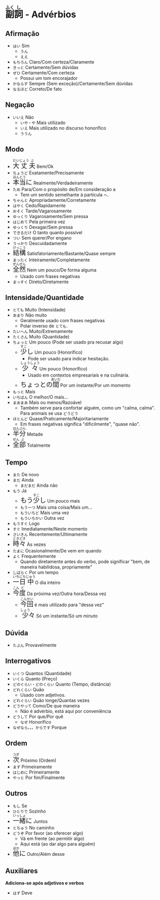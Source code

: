 # <ruby>副<rt>ふく</rt>詞<rt>し</rt></ruby> - Advérbios

## Afirmação

-   `はい` Sim
    -   `うん`
    -   `ええ`
-   `もちろん` Claro/Com certeza/Claramente
-   `きっと` Certamente/Sem dúvidas
-   `ぜひ` Certamente/Com certeza
    -   Possui um tom encorajador
-   `かならず` Sempre (Sem exceção)/Certamente/Sem dúvidas
-   `なるほど` Correto/De fato

## Negação

-   `いいえ` Não
    -   `いや・や` Mais utilizado
    -   `いえ` Mais utilizado no discurso honorífico
    -   `ううん`

## Modo

-   <font size="5"><code><ruby>大<rt>だい</rt>丈<rt>じょう</rt>夫<rt>ぶ</rt></ruby></code></font> Bem/Ok
-   `ちょうど` Exatamente/Precisamente
-   <font size="5"><code><ruby>本<rt>ほん</rt>当<rt>とう</rt></ruby>に</code></font> Realmente/Verdadeiramente
-   `ため` Para/Com o propósito de/Em consideração a
    -   Tem um sentido semelhante à partícula `へ`.
-   `ちゃんと` Apropriadamente/Corretamente
-   `はやく` Cedo/Rapidamente
-   `おそく` Tarde/Vagarosamente
-   `ゆっくり` Vagarosamente/Sem pressa
-   `はじめて` Pela primeira vez
-   `ゆっくり` Devagar/Sem pressa
-   `できるだけ` O tanto quanto possível
-   `つい` Sem querer/Por engano
-   `うっかり` Descuidadamente
-   <font size="5"><code><ruby>結<rt>けっ</rt>構<rt>こう</rt></ruby></code></font> Satisfatoriamente/Bastante/Quase sempre
-   `まったく` Inteiramente/Completamente
-   <font size="5"><code><ruby>全<rt>ぜん</rt>然<rt>ぜん</rt></ruby></code></font> Nem um pouco/De forma alguma
    -   Usado com frases negativas
-   `まっすぐ` Direto/Diretamente

## Intensidade/Quantidade

-   `とても` Muito (Intensidade)
-   `あまり` Não muito
    -   Geralmente usado com frases negativas
    -   Polar inverso de `とても`.
-   `たいへん` Muito/Extremamente
-   `たくさん` Muito (Quantidade)
-   `ちょっと` Um pouco (Pode ser usado pra recusar algo)
    -   <font size="5"><code><ruby>少<rt>すこ</rt>し</ruby></code></font> Um pouco (Honorífico)
        -   Pode ser usado para indicar hesitação.
    -   <font size="5"><code><ruby>少<rt>しょう</rt>々<rt>しょう</rt></ruby></code></font> Um pouco (Honorífico)
        -   Usado em contextos empresariais e na culinária.
    -   <font size="5"><code>ちょっとの<ruby>間<rt>あいだ</rt></ruby></code></font> Por um instante/Por um momento
-   `もっと` Mais
-   `いちばん` O melhor/O mais...
-   `まあまあ` Mais ou menos/Razoável
    -   Também serve para confortar alguém, como um "calma, calma". Para animais se usa `どうどう`
-   `ほとんど` Quase/Praticamente/Majoritariamente
    -   Em frases negativas significa "dificilmente", "quase não".
-   <font size="5"><code><ruby>半<rt>はん</rt>分<rt>ぶん</rt></ruby></code></font> Metade
-   <font size="5"><code><ruby>全<rt>ぜん</rt>部<rt>ぶ</rt></ruby></code></font> Totalmente

## Tempo

-   `また` De novo
-   `まだ` Ainda
    -   `まだまだ` Ainda não
-   `もう` Já
    -   <font size="5"><code>もう<ruby>少<rt>すこ</rt>し</ruby></code></font> Um pouco mais
    -   `もう一つ` Mais uma coisa/Mais um...
    -   `もういちど` Mais uma vez
    -   `もういちかい` Outra vez
-   `もうすぐ` Logo
-   `すぐ` Imediatamente/Neste momento
-   `さいきん` Recentemente/Ultimamente
-   <font size="5"><code><ruby>時々<rt>ときどき</rt></ruby></code></font> Às vezes
-   `たまに` Ocasionalmente/De vem em quando
-   `よく` Frequentemente
    -   Quando diretamente antes do verbo, pode significar "bem, de maneira habilidosa, propriamente"
-   `しばらく` Por um tempo
-   <font size="5"><code><ruby>一<rt>いち</rt>日<rt>にち</rt>中<rt>じゅう</rt></ruby></code></font> O dia inteiro
-   <font size="5"><code><ruby>今<rt>こん</rt>度<rt>ど</rt></ruby></code></font> Da próxima vez/Outra hora/Dessa vez
    -   <font size="5"><code><ruby>今<rt>こん</rt>回<rt>かい</rt></ruby></code></font> é mais utilizado para "dessa vez"
    -   <font size="5"><code><ruby>少<rt>しょう</rt>々</ruby></code></font> Só um instante/Só um minuto

## Dúvida

-   `たぶん` Provavelmente

## Interrogativos

-   `いくつ` Quantos (Quantidade)
-   `いくら` Quanto (Preço)
-   `どのぐらい・どのくらい` Quanto (Tempo, distância)
-   `どれくらい` Quão
    -   Usado com adjetivos.
-   `どれぐらい` Quão longe/Quantas vezes
-   `どうやって` Como/De que maneira
    -   Não é advérbio, está aqui por conveniência
-   `どうして` Por que/Por quê
    -   `なぜ` Honorífico
-   `なぜなら。。。からです` Porque

## Ordem

-   <font size="5"><code><ruby>次<rt>つぎ</rt></ruby></code></font> Próximo (Ordem)
-   `まず` Primeiramente
-   `はじめに` Primeiramente
-   `やっと` Por fim/Finalmente

## Outros

-   `もし` Se
-   `ひとりで` Sozinho
-   <font size="5"><code><ruby>一<rt>いっ</rt>緒<rt>しょ</rt></ruby>に</code></font> Juntos
-   `とちゅう` No caminho
-   `どうぞ` Por favor (ao oferecer algo)
    -   Vá em frente (ao permitir algo)
    -   Aqui está (ao dar algo para alguém)
-   <font size="5"><code><ruby>他<rt>ほか</rt></ruby>に</code></font> Outro/Além desse

## Auxiliares

**Adiciona-se após adjetivos e verbos**

-   `はず` Deve
